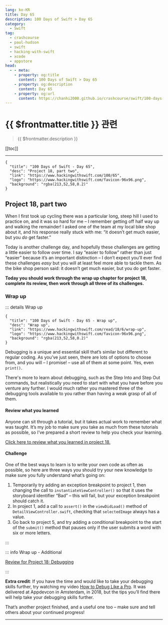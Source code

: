 ```yaml
---
lang: ko-KR
title: Day 65
description: 100 Days of Swift > Day 65
category:
  - Swift
tag: 
  - crashcourse
  - paul-hudson
  - swift
  - hacking-with-swift
  - xcode
  - appstore
head:
  - - meta:
    - property: og:title
      content: 100 Days of Swift > Day 65
    - property: og:description
      content: Day 65
    - property: og:url
      content: https://chanhi2000.github.io/crashcourse/swift/100-days-of-swift/65.html
---
```


# {{ $frontmatter.title }} 관련

> {{ $frontmatter.description }}

[[toc]]

---

```component VPCard
{
  "title": "100 Days of Swift - Day 65",
  "desc": "Project 18, part two",
  "link": "https://www.hackingwithswift.com/100/65",
  "logo": "https://www.hackingwithswift.com/favicon-96x96.png",
  "background": "rgba(213,52,58,0.2)"
}
```

## Project 18, part two

When I first took up cycling there was a particular long, steep hill I used to practice on, and it was so hard for me – I remember getting off half way up and walking the remainder! I asked one of the team at my local bike shop about it, and his response really stuck with me: “it doesn’t get much easier, but you _do_ get faster.”

Today is another challenge day, and hopefully these challenges are getting a little easier to follow over time. I say “easier to follow” rather than just “easier” because it’s an important distinction – I don’t expect you’ll ever find these challenges _easy_ but you will at least feel more able to tackle them. As the bike shop person said: it doesn’t get much easier, but you do get faster.

__Today you should work through the wrap up chapter for project 18, complete its review, then work through all three of its challenges.__

### Wrap up

::: details Wrap up

```component VPCard
{
  "title": "100 Days of Swift - Day 65 - Wrap up",
  "desc": "Wrap up",
  "link": "https://www.hackingwithswift.com/read/18/6/wrap-up",
  "logo": "https://www.hackingwithswift.com/favicon-96x96.png",
  "background": "rgba(213,52,58,0.2)"
}
```

<VidStack src="youtube/-aVkhSa9QWY"/>

Debugging is a unique and essential skill that’s similar but different to regular coding. As you’ve just seen, there are lots of options to choose from, and you will – I promise! – use all of them at some point. Yes, even `print()`.

There's more to learn about debugging, such as the Step Into and Step Out commands, but realistically you need to start with what you have before you venture any further. I would much rather you mastered three of the debugging tools available to you rather than having a weak grasp of all of them.

#### Review what you learned

Anyone can sit through a tutorial, but it takes actual work to remember what was taught. It’s my job to make sure you take as much from these tutorials as possible, so I’ve prepared a short review to help you check your learning.

[Click here to review what you learned in project 18.][project-18-debugging]

#### Challenge

One of the best ways to learn is to write your own code as often as possible, so here are three ways you should try your new knowledge to make sure you fully understand what’s going on:

1. Temporarily try adding an exception breakpoint to project 1, then changing the call to `instantiateViewController()` so that it uses the storyboard identifier “Bad” – this will fail, but your exception breakpoint should catch it.
2. In project 1, add a call to `assert()` in the `viewDidLoad()` method of <FontIcon icon="fas fa-dove"/>`DetailViewController.swift`, checking that `selectedImage` always has a value.
3. Go back to project 5, and try adding a conditional breakpoint to the start of the `submit()` method that pauses only if the user submits a word with six or more letters.

:::

::: info Wrap up - Additional

[Review for Project 18: Debugging][project-18-debugging]

:::

__Extra credit__: If you have the time and would like to take your debugging skills further, try watching my video [How to Debug Like a Pro](https://appdevcon.nl/session/how-to-debug-like-a-pro). It was delivered at Appdevcon in Amsterdam, in 2018, but the tips you’ll find there will help take your debugging skills further.

That’s another project finished, and a useful one too – make sure and tell others about your continued progress!

---

<TagLinks />

[project-18-debugging]: https://www.hackingwithswift.com/review/hws/project-18-debugging